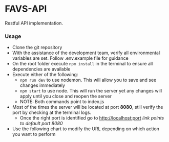 # FAVS-API
Restful API implementation.

### Usage
- Clone the git repository
- With the assistance of the development team, verify all environmental variables are set. Follow .env.example file for guidance
- On the root folder execute `npm install` in the terminal to ensure all dependencies are available
- Execute either of the following:
  - `npm run dev` to use nodemon. This will allow you to save and see changes immediately
  - `npm start` to use node. This will run the server yet any changes will apply until you close and reopen the server
  - NOTE: Both commands point to index.js
- Most of the times the server will be located at port **8080**, still verify the port by checking at the terminal logs.
  - Once the right port is identified go to [http://localhost:port](http://localhost:8080) _link points to default port 8080_
- Use the following chart to modify the URL depending on which action you want to perform